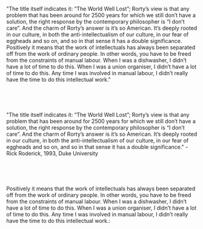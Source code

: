 "The title itself indicates it: “The World Well Lost”; Rorty’s view is that any problem that has been around for 2500 years for which we still don’t have a solution, the right response by the contemporary philosopher is “I don’t care”. And the charm of Rorty’s answer is it’s so American. It’s deeply rooted in our culture, in both the anti-intellectualism of our culture, in our fear of eggheads and so on, and so in that sense it has a double significance. Positively it means that the work of intellectuals has always been separated off from the work of ordinary people. In other words, you have to be freed from the constraints of manual labour. When I was a dishwasher, I didn’t have a lot of time to do this. When I was a union organiser, I didn’t have a lot of time to do this. Any time I was involved in manual labour, I didn’t really have the time to do this intellectual work."

&nbsp;

&nbsp;

"The title itself indicates it: “The World Well Lost”; Rorty’s view is that any problem that has been around for 2500 years for which we still don’t have a solution, the right response by the contemporary philosopher is “I don’t care”. And the charm of Rorty’s answer is it’s so American. It’s deeply rooted in our culture, in both the anti-intellectualism of our culture, in our fear of eggheads and so on, and so in that sense it has a double significance." - Rick Roderick, 1993, Duke University

&nbsp;

&nbsp;

Positively it means that the work of intellectuals has always been separated off from the work of ordinary people. In other words, you have to be freed from the constraints of manual labour. When I was a dishwasher, I didn’t have a lot of time to do this. When I was a union organiser, I didn’t have a lot of time to do this. Any time I was involved in manual labour, I didn’t really have the time to do this intellectual work.:
